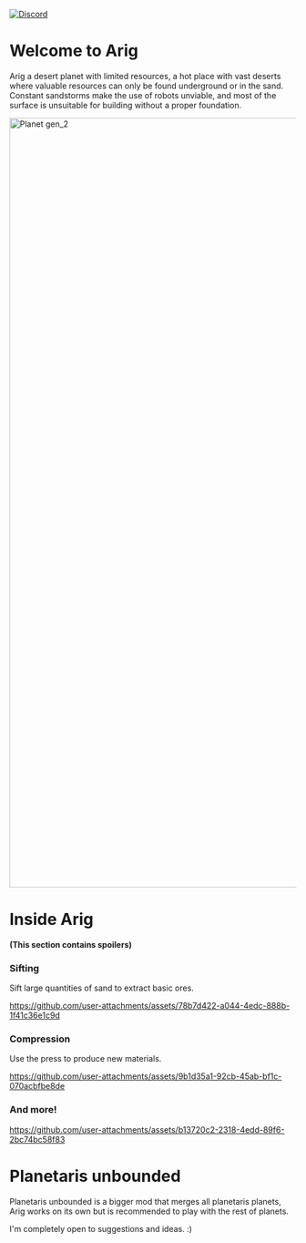 [![Discord](https://img.shields.io/badge/Discord-%235865F2.svg?style=for-the-badge&logo=discord&logoColor=white)](https://discord.com/invite/Mu7zkD7THf)

# Welcome to Arig

Arig a desert planet with limited resources, a hot place with vast deserts where valuable resources can only be found underground or in the sand. Constant sandstorms make the use of robots unviable, and most of the surface is unsuitable for building without a proper foundation.

<img width="2560" height="1351" alt="Planet gen_2" src="https://github.com/user-attachments/assets/afe09639-34c6-4469-963d-ba0718c40929" />

# Inside Arig

**(This section contains spoilers)**

### Sifting

Sift large quantities of sand to extract basic ores.

https://github.com/user-attachments/assets/78b7d422-a044-4edc-888b-1f41c36e1c9d

### Compression

Use the press to produce new materials.

https://github.com/user-attachments/assets/9b1d35a1-92cb-45ab-bf1c-070acbfbe8de

### And more!

https://github.com/user-attachments/assets/b13720c2-2318-4edd-89f6-2bc74bc58f83

# Planetaris unbounded

Planetaris unbounded is a bigger mod that merges all planetaris planets, Arig works on its own but is recommended to play with the rest of planets.

I'm completely open to suggestions and ideas. :)
